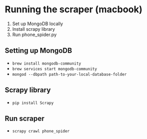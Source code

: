 
# Running the scraper (macbook)
1. Set up MongoDB locally
2. Install scrapy library
3. Run phone_spider.py

## Setting up MongoDB

- `brew install mongodb-community`
- `brew services start mongodb-community`
- `mongod --dbpath path-to-your-local-database-folder`

## Scrapy library

- `pip install Scrapy`

## Run scraper

- `scrapy crawl phone_spider`
